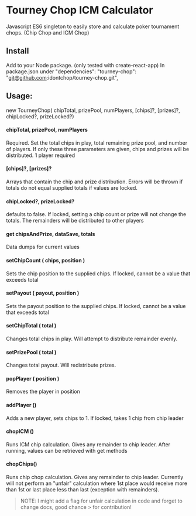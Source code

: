 # Tourney Chop ICM Calculator

Javascript ES6 singleton to easily store and calculate poker tournament chops. (Chip Chop and ICM Chop)

## Install

Add to your Node package. (only tested with create-react-app)
In package.json under "dependencies":
    "tourney-chop": "git@github.com:idontchop/tourney-chop.git",




## Usage:

new TourneyChop( chipTotal, prizePool, numPlayers, [chips]?, [prizes]?, chipLocked?, prizeLocked?)

#### chipTotal, prizePool, numPlayers

Required. Set the total chips in play, total remaining prize pool,
and number of players. If only these three parameters are given,
chips and prizes will be distributed. 1 player required

#### [chips]?, [prizes]?

Arrays that contain the chip and prize distribution. Errors will be thrown if totals do not equal supplied totals if values are locked.

#### chipLocked?, prizeLocked?

defaults to false. If locked, setting a chip count or prize will not change the totals. The remainders will be distributed to other players


#### get chipsAndPrize, dataSave, totals

Data dumps for current values


#### setChipCount ( chips, position )
Sets the chip position to the supplied chips. If locked, cannot be a value that exceeds total

#### setPayout ( payout, position )
Sets the payout position to the supplied chips. If locked, cannot be a value that exceeds total

#### setChipTotal ( total ) 

Changes total chips in play. Will attempt to distribute remainder evenly.


#### setPrizePool ( total )

Changes total payout. Will redistribute prizes.


#### popPlayer ( position )

Removes the player in position


#### addPlayer ()

Adds a new player, sets chips to 1. If locked, takes 1 chip from chip leader


#### chopICM ()

Runs ICM chip calculation. Gives any remainder to chip leader. After running, values can be retrieved with get methods


#### chopChips()

Runs chip chop calculation. Gives any remainder to chip leader. Currently will not perform an "unfair" calculation where 
1st place would receive more than 1st or last place less than last (exception with remainders). 

> NOTE: I might add a flag for unfair calculation in code and forget to change docs, good chance > for contribution!
